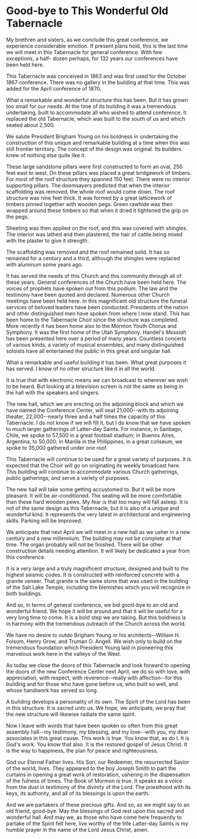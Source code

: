 # Good-bye to This Wonderful Old Tabernacle

My brethren and sisters, as we conclude this great conference, we experience
considerable emotion. If present plans hold, this is the last time we will
meet in this Tabernacle for general conference. With few exceptions, a half-
dozen perhaps, for 132 years our conferences have been held here.

This Tabernacle was conceived in 1863 and was first used for the October 1867
conference. There was no gallery in the building at that time. This was added
for the April conference of 1870.

What a remarkable and wonderful structure this has been. But it has grown too
small for our needs. At the time of its building it was a tremendous
undertaking, built to accommodate all who wished to attend conference. It
replaced the old Tabernacle, which was built to the south of us and which
seated about 2,500.

We salute President Brigham Young on his boldness in undertaking the
construction of this unique and remarkable building at a time when this was
still frontier territory. The concept of the design was original. Its builders
knew of nothing else quite like it.

These large sandstone pillars were first constructed to form an oval, 250 feet
east to west. On these pillars was placed a great bridgework of timbers. For
most of the roof structure they spanned 150 feet. There were no interior
supporting pillars. The doomsayers predicted that when the interior
scaffolding was removed, the whole roof would come down. The roof structure
was nine feet thick. It was formed by a great latticework of timbers pinned
together with wooden pegs. Green rawhide was then wrapped around these timbers
so that when it dried it tightened the grip on the pegs.

Sheeting was then applied on the roof, and this was covered with shingles. The
interior was lathed and then plastered, the hair of cattle being mixed with
the plaster to give it strength.

The scaffolding was removed and the roof remained solid. It has so remained
for a century and a third, although the shingles were replaced with aluminum
some years ago.

It has served the needs of this Church and this community through all of these
years. General conferences of the Church have been held here. The voices of
prophets have spoken out from this podium. The law and the testimony have been
quoted and declared. Numerous other Church meetings have been held here. In
this magnificent old structure the funeral services of beloved leaders have
been conducted. Presidents of the nation and other distinguished men have
spoken from where I now stand. This has been home to the Tabernacle Choir
since the structure was completed. More recently it has been home also to the
Mormon Youth Chorus and Symphony. It was the first home of the Utah Symphony.
Handel's _Messiah_ has been presented here over a period of many years.
Countless concerts of various kinds, a variety of musical ensembles, and many
distinguished soloists have all entertained the public in this great and
singular hall.

What a remarkable and useful building it has been. What great purposes it has
served. I know of no other structure like it in all the world.

It is true that with electronic means we can broadcast to wherever we wish to
be heard. But looking at a television screen is not the same as being in the
hall with the speakers and singers.

The new hall, which we are erecting on the adjoining block and which we have
named the Conference Center, will seat 21,000--with its adjoining theater,
22,000--nearly three and a half times the capacity of this Tabernacle. I do
not know if we will fill it, but I do know that we have spoken to much larger
gatherings of Latter-day Saints. For instance, in Santiago, Chile, we spoke to
57,500 in a great football stadium; in Buenos Aires, Argentina, to 50,000; in
Manila in the Philippines, in a great coliseum, we spoke to 35,000 gathered
under one roof.

This Tabernacle will continue to be used for a great variety of purposes. It
is expected that the Choir will go on originating its weekly broadcast here.
This building will continue to accommodate various Church gatherings, public
gatherings, and serve a variety of purposes.

The new hall will take some getting accustomed to. But it will be more
pleasant. It will be air-conditioned. The seating will be more comfortable
than these hard wooden pews. My fear is that too many will fall asleep. It is
not of the same design as this Tabernacle, but it is also of a unique and
wonderful kind. It represents the very latest in architectural and engineering
skills. Parking will be improved.

We anticipate that next April we will meet in a new hall as we usher in a new
century and a new millennium. The building may not be complete at that time.
The organ probably will not be finished. There will be other construction
details needing attention. It will likely be dedicated a year from this
conference.

It is a very large and a truly magnificent structure, designed and built to
the highest seismic codes. It is constructed with reinforced concrete with a
granite veneer. That granite is the same stone that was used in the building
of the Salt Lake Temple, including the blemishes which you will recognize in
both buildings.

And so, in terms of general conference, we bid good-bye to an old and
wonderful friend. We hope it will be around and that it will be useful for a
very long time to come. It is a bold step we are taking. But this boldness is
in harmony with the tremendous outreach of the Church across the world.

We have no desire to outdo Brigham Young or his architects--William H. Folsom,
Henry Grow, and Truman O. Angell. We wish only to build on the tremendous
foundation which President Young laid in pioneering this marvelous work here
in the valleys of the West.

As today we close the doors of this Tabernacle and look forward to opening the
doors of the new Conference Center next April, we do so with love, with
appreciation, with respect, with reverence--really with affection--for this
building and for those who have gone before us, who built so well, and whose
handiwork has served so long.

A building develops a personality of its own. The Spirit of the Lord has been
in this structure. It is sacred unto us. We hope, we anticipate, we pray that
the new structure will likewise radiate the same spirit.

Now I leave with words that have been spoken so often from this great assembly
hall--my testimony, my blessing, and my love--with you, my dear associates in
this great cause. This work is true. You know that, as do I. It is God's work.
You know that also. It is the restored gospel of Jesus Christ. It is the way
to happiness, the plan for peace and righteousness.

God our Eternal Father lives. His Son, our Redeemer, the resurrected Savior of
the world, lives. They appeared to the boy Joseph Smith to part the curtains
in opening a great work of restoration, ushering in the dispensation of the
fulness of times. The Book of Mormon is true. It speaks as a voice from the
dust in testimony of the divinity of the Lord. The priesthood with its keys,
its authority, and all of its blessings is upon the earth.

And we are partakers of these precious gifts. And so, as we might say to an
old friend, good-bye. May the blessings of God rest upon this sacred and
wonderful hall. And may we, as those who have come here frequently to partake
of the Spirit felt here, live worthy of the title Latter-day Saints is my
humble prayer in the name of the Lord Jesus Christ, amen.

